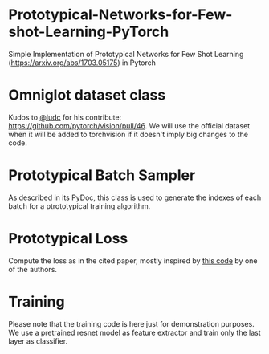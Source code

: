 # Prototypical-Networks-for-Few-shot-Learning-PyTorch
Simple Implementation of Prototypical Networks for Few Shot Learning (https://arxiv.org/abs/1703.05175) in Pytorch

# Omniglot dataset class

Kudos to [@ludc](https://github.com/ludc) for his contribute: https://github.com/pytorch/vision/pull/46.
We will use the official dataset when it will be added to torchvision if it doesn't imply big changes to the code.

# Prototypical Batch Sampler

As described in its PyDoc, this class is used to generate the indexes of each batch for a ptrototypical training algorithm.

# Prototypical Loss

Compute the loss as in the cited paper, mostly inspired by [this code](https://github.com/jakesnell/prototypical-networks/blob/master/protonets/models/few_shot.py) by one of the authors.


# Training

Please note that the training code is here just for demonstration purposes. 
We use a pretrained resnet model as feature extractor and train only the last layer as classifier.
